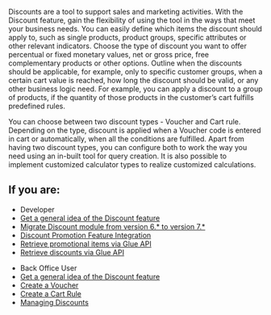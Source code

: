 Discounts are a tool to support sales and marketing activities. With the Discount feature, gain the flexibility of using the tool in the ways that meet your business needs. You can easily define which items the discount should apply to, such as single products, product groups, specific attributes or other relevant indicators. Choose the type of discount you want to offer percentual or fixed monetary values, net or gross price, free
complementary products or other options. Outline when the discounts should be applicable, for example, only to specific customer groups, when a certain cart value is reached, how long the discount should be valid, or any other business logic need. For example, you can apply a discount to a group of products, if the quantity of those products in the customer’s cart fulfills predefined rules.

You can choose between two discount types - Voucher and Cart rule. Depending on the type, discount is applied when a Voucher code is entered in cart or automatically, when all the conditions are fulfilled. Apart from having two discount types, you can configure both to work the way you need using an in-built tool for query creation. It is also possible to implement customized calculator types to realize customized calculations.

## If you are:

<div class="mr-container">
    <div class="mr-list-container">
        <!-- col1 -->
        <div class="mr-col">
            <ul class="mr-list mr-list-green">
                <li class="mr-title">Developer</li>
                <li><a href="https://documentation.spryker.com/docs/discount-feature-overview">Get a general idea of the Discount feature</a></li>
                <li><a href="https://documentation.spryker.com/docs/mg-discount#upgrading-from-version-6---to-version-7--" class="mr-link">Migrate Discount module from version 6.* to version 7.*</a></li>
                <li><a href="https://documentation.spryker.com/docs/discount-promotion-feature-integration" class="mr-link">Discount Promotion Feature Integration</a></li>
                        <li><a href="https://documentation.spryker.com/docs/retrieving-promotional-items" class="mr-link">Retrieve promotional items via Glue API</a></li>
                <li><a href="https://documentation.spryker.com/docs/en/retrieving-discounts" class="mr-link">Retrieve discounts via Glue API</a></li>
                </ul>
        </div>
        <!-- col2 -->
        <div class="mr-col">
            <ul class="mr-list mr-list-blue">
                <li class="mr-title"> Back Office User</li>
                <li><a href="https://documentation.spryker.com/docs/discount-feature-overview">Get a general idea of the Discount feature</a></li>
                <li><a href="https://documentation.spryker.com/docs/creating-a-voucher" class="mr-link">Create a Voucher</a></li>
                <li><a href="https://documentation.spryker.com/docs/creating-a-cart-rule" class="mr-link">Create a Cart Rule</a></li>
                 <li><a href="https://documentation.spryker.com/docs/managing-discounts" class="mr-link">Managing Discounts</a></li>
            </ul>
        </div>
    </div>
</div>